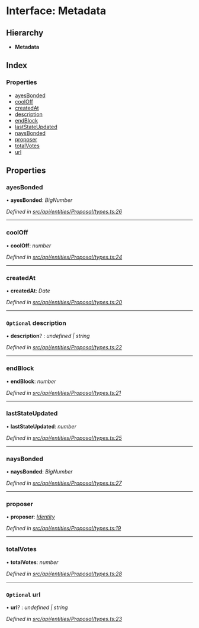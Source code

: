 # Interface: Metadata

## Hierarchy

* **Metadata**

## Index

### Properties

* [ayesBonded](api_entities_proposal.metadata.md#ayesbonded)
* [coolOff](api_entities_proposal.metadata.md#cooloff)
* [createdAt](api_entities_proposal.metadata.md#createdat)
* [description](api_entities_proposal.metadata.md#optional-description)
* [endBlock](api_entities_proposal.metadata.md#endblock)
* [lastStateUpdated](api_entities_proposal.metadata.md#laststateupdated)
* [naysBonded](api_entities_proposal.metadata.md#naysbonded)
* [proposer](api_entities_proposal.metadata.md#proposer)
* [totalVotes](api_entities_proposal.metadata.md#totalvotes)
* [url](api_entities_proposal.metadata.md#optional-url)

## Properties

###  ayesBonded

• **ayesBonded**: *BigNumber*

*Defined in [src/api/entities/Proposal/types.ts:26](https://github.com/PolymathNetwork/polymesh-sdk/blob/d7c2770/src/api/entities/Proposal/types.ts#L26)*

___

###  coolOff

• **coolOff**: *number*

*Defined in [src/api/entities/Proposal/types.ts:24](https://github.com/PolymathNetwork/polymesh-sdk/blob/d7c2770/src/api/entities/Proposal/types.ts#L24)*

___

###  createdAt

• **createdAt**: *Date*

*Defined in [src/api/entities/Proposal/types.ts:20](https://github.com/PolymathNetwork/polymesh-sdk/blob/d7c2770/src/api/entities/Proposal/types.ts#L20)*

___

### `Optional` description

• **description**? : *undefined | string*

*Defined in [src/api/entities/Proposal/types.ts:22](https://github.com/PolymathNetwork/polymesh-sdk/blob/d7c2770/src/api/entities/Proposal/types.ts#L22)*

___

###  endBlock

• **endBlock**: *number*

*Defined in [src/api/entities/Proposal/types.ts:21](https://github.com/PolymathNetwork/polymesh-sdk/blob/d7c2770/src/api/entities/Proposal/types.ts#L21)*

___

###  lastStateUpdated

• **lastStateUpdated**: *number*

*Defined in [src/api/entities/Proposal/types.ts:25](https://github.com/PolymathNetwork/polymesh-sdk/blob/d7c2770/src/api/entities/Proposal/types.ts#L25)*

___

###  naysBonded

• **naysBonded**: *BigNumber*

*Defined in [src/api/entities/Proposal/types.ts:27](https://github.com/PolymathNetwork/polymesh-sdk/blob/d7c2770/src/api/entities/Proposal/types.ts#L27)*

___

###  proposer

• **proposer**: *[Identity](../classes/api_entities_identity.identity.md)*

*Defined in [src/api/entities/Proposal/types.ts:19](https://github.com/PolymathNetwork/polymesh-sdk/blob/d7c2770/src/api/entities/Proposal/types.ts#L19)*

___

###  totalVotes

• **totalVotes**: *number*

*Defined in [src/api/entities/Proposal/types.ts:28](https://github.com/PolymathNetwork/polymesh-sdk/blob/d7c2770/src/api/entities/Proposal/types.ts#L28)*

___

### `Optional` url

• **url**? : *undefined | string*

*Defined in [src/api/entities/Proposal/types.ts:23](https://github.com/PolymathNetwork/polymesh-sdk/blob/d7c2770/src/api/entities/Proposal/types.ts#L23)*
